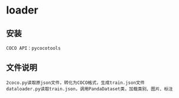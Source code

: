# loader 
安装
-------
    COCO API：pycocotools 

文件说明
-------
    2coco.py读取原json文件，转化为COCO格式，生成train.json文件
    dataloader.py读取train.json，调用PandaDataset类，加载类别、图片、标注
